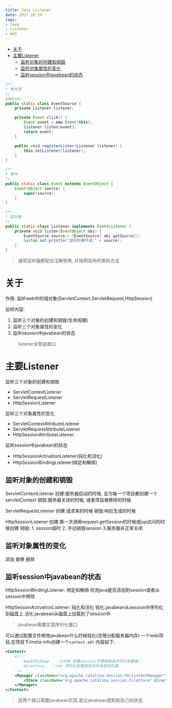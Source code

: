```yaml
---
title: Java Listener
date: 2017-10-29
tags:
- Java
- Listener
- Web
---
```

<!-- TOC -->

- [关于](#关于)
- [主要Listener](#主要listener)
    - [监听对象的创建和销毁](#监听对象的创建和销毁)
    - [监听对象属性的变化](#监听对象属性的变化)
    - [监听session中javabean的状态](#监听session中javabean的状态)

<!-- /TOC -->

```Java
/**
* 事件源
*/
@Setter
public static class EventSource {
    private Listener listener;

    private Event click() {
        Event event = new Event(this);
        listener.listen(event);
        return event;
    }

    public void registerLister(Listener listener) {
        this.setListener(listener);
    }
}

/**
* 事件
*/
public static class Event extends EventObject {
    Event(Object source) {
        super(source);
    }
}

/**
* 监听器
*/
public static class Listener implements EventListener {
    private void listen(EventObject obj) {
        EventSource source = (EventSource) obj.getSource();
        System.out.println("监听到事件源:" + source);
    }
}
```

> 通常监听器都配合注解使用, 并指明监听的类和方法

# 关于

作用:
    监听web中的域对象(ServletContext,ServletRequest,HttpSession)

监听内容:

1. 监听三个对象的创建和销毁(生命周期)
2. 监听三个对象属性的变化
3. 监听session中javabean的状态

> listener全部是接口

# 主要Listener

监听三个对象的创建和销毁

* ServletContextListener
* ServletRequestListener
* HttpSessionListener

监听三个对象属性的变化

* ServletContextAttributeListener
* ServletRequestAttributeListener
* HttpSessionAttributeListener

监听session中javabean的状态

* HttpSessionActivationListener(钝化和活化)
* HttpSessionBindingListener(绑定和解绑)

## 监听对象的创建和销毁

ServletContextListener
创建:服务器启动的时候, 会为每一个项目都创建一个servletContext
销毁:服务器关闭的时候, 或者项目被移除的时候

ServletRequestListener
创建:请求来的时候
销毁:响应生成的时候

HttpSessionListener
创建:第一次调用request.getSession的时候或jsp访问的时候创建
销毁: 1. session超时 2. 手动销毁session 3.服务器非正常关闭

## 监听对象属性的变化

添加 替换 删除

## 监听session中javabean的状态

HttpSessionBindingListener: 绑定和解绑
    检测java是否添加到session或者从session中移除

HttpSessionActivationListener: 钝化和活化
    钝化:javabean从session中序列化到磁盘上
    活化:javabean从磁盘上加载到了session中

> javabean需要实现序列化接口

可以通过配置文件修改javabean什么时候钝化(合理分配服务器内存)
    一个web项目,在项目下/meta-info创建一个`context.xml`
        内容如下:
```xml
<Context>
    <!--
        maxIdleSwap    :1分钟 如果session不使用就会序列化到硬盘.
        directory    :ren 序列化到硬盘的文件存放的位置.
    -->
    <Manager className="org.apache.catalina.session.PersistentManager" maxIdleSwap="1">
        <Store className="org.apache.catalina.session.FileStore" directory="ren"/>
    </Manager>
</Context>
```

> 这两个接口需要javabean实现.是让javabean感知到自己的状态
